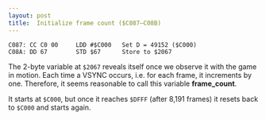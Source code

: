 ```yaml
---
layout: post
title:  Initialize frame count ($C087—C08B)
---
```


```
C087: CC C0 00     LDD #$C000   Set D = 49152 ($C000)
C08A: DD 67        STD $67      Store to $2067
```

The 2-byte variable at `$2067` reveals itself once we observe it with the game in motion. Each time a VSYNC occurs, i.e. for each frame, it increments by one. Therefore, it seems reasonable to call this variable **frame_count**.

It starts at `$C000`, but once it reaches `$DFFF` (after 8,191 frames) it resets back to `$C000` and starts again.
